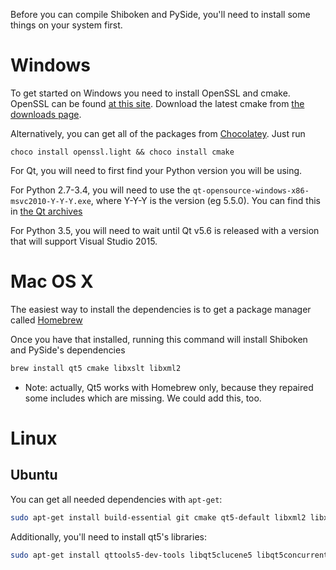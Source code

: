 Before you can compile Shiboken and PySide, you'll need to install some things on your system first.

# Windows

To get started on Windows you need to install OpenSSL and cmake. OpenSSL can be found [at this site](https://slproweb.com/products/Win32OpenSSL.html). Download the latest cmake from [the downloads page](http://www.cmake.org/download/).

Alternatively, you can get all of the packages from [Chocolatey](https://chocolatey.org/). Just run 
```
choco install openssl.light && choco install cmake
```

For Qt, you will need to first find your Python version you will be using.

For Python 2.7-3.4, you will need to use the `qt-opensource-windows-x86-msvc2010-Y-Y-Y.exe`, where Y-Y-Y is the version (eg 5.5.0). You can find this in [the Qt archives](https://download.qt.io/archive/qt/)

For Python 3.5, you will need to wait until Qt v5.6 is released with a version that will support Visual Studio 2015. 

# Mac OS X

The easiest way to install the dependencies is to get a package manager called [Homebrew](http://brew.sh/)

Once you have that installed, running this command will install Shiboken and PySide's dependencies

```sh
brew install qt5 cmake libxslt libxml2
```
* Note: actually, Qt5 works with Homebrew only, because they repaired some includes which are missing.
  We could add this, too.

# Linux

## Ubuntu

You can get all needed dependencies with `apt-get`:

```sh
sudo apt-get install build-essential git cmake qt5-default libxml2 libxslt
```

Additionally, you'll need to install qt5's libraries:

```sh
sudo apt-get install qttools5-dev-tools libqt5clucene5 libqt5concurrent5 libqt5core5a libqt5dbus5 libqt5designer5 libqt5designercomponents5 libqt5feedback5 libqt5gui5 libqt5help5 libqt5multimedia5 libqt5network5 libqt5opengl5 libqt5opengl5-dev libqt5organizer5 libqt5positioning5 libqt5printsupport5 libqt5qml5 libqt5quick5 libqt5quickwidgets5 libqt5script5 libqt5scripttools5 libqt5sql5 libqt5sql5-sqlite libqt5svg5 libqt5test5 libqt5webkit5 libqt5widgets5 libqt5xml5 libqt5xmlpatterns5 libqt5xmlpatterns5-dev 
```